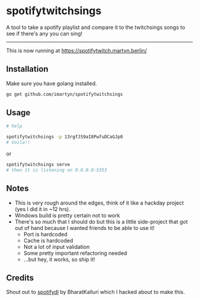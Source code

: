  # spotifytwitchsings
 
 A tool to take a spotify playlist and compare it to the twitchsings songs to see if there's any you can sing!

----

This is now running at https://spotifytwitch.martyn.berlin/

## Installation
Make sure you have golang installed.
```bash
go get github.com/imartyn/spotifytwitchsings
```


## Usage

```bash
# help

spotifytwitchsings -p 13rgfJS9aI8PwfuDCaGJp0
# Voila!!
```

or

```bash
spotifytwitchsings serve
# then it is listening on 0.0.0.0:5353
```

## Notes

* This is very rough around the edges, think of it like a hackday project (yes I did it in ~12 hrs).
* Windows build is pretty certain not to work
* There's so much that I should do but this is a little side-project that got out of hand because I wanted friends to be able to use it!
    * Port is hardcoded
    * Cache is hardcoded
    * Not a lot of input validation
    * Some pretty important refactoring needed
    * ...but hey, it works, so ship it!

## Credits

Shout out to [spotifydl](https://github.com/BharatKalluri/spotifydl) by BharatKalluri which I hacked about to make this. 